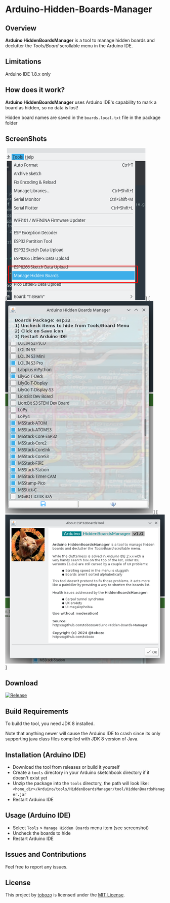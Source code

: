 # Arduino-Hidden-Boards-Manager


## Overview

**Arduino HiddenBoardsManager** is a tool to manage hidden boards and declutter the <i>Tools/Board</i> scrollable menu in the Arduino IDE.

## Limitations

Arduino IDE 1.8.x only


## How does it work?

**Arduino HiddenBoardsManager** uses Arduino IDE's capability to mark a board as hidden, so no data is lost!

Hidden board names are saved in the `boards.local.txt` file in the package folder


## ScreenShots

[![Menu](assets/Screenshot_Menu.png)]
[![Tool](assets/Screenshot_HiddenBoardsManager.png)]
[![About](assets/Screenshot_About.png)]


## Download

[![Release](https://img.shields.io/github/release/tobozo/Arduino-Hidden-Boards-Manager.svg?style=flat-square)](https://github.com/tobozo/Arduino-Hidden-Boards-Manager/releases)

## Build Requirements
To build the tool, you need JDK 8 installed.

Note that anything newer will cause the Arduino IDE to crash since its only supporting java class files compiled with JDK 8 version of Java.

## Installation (Arduino IDE)
- Download the tool from releases or build it yourself
- Create a `tools` directory in your Arduino sketchbook directory if it doesn't exist yet
- Unzip the package into the `tools` directory, the path will look like:<br>
    `<home_dir>/Arduino/tools/HiddenBoardsManager/tool/HiddenBoardsManager.jar`
- Restart Arduino IDE

## Usage (Arduino IDE)
- Select `Tools` > `Manage Hidden Boards` menu item (see screenshot)
- Uncheck the boards to hide
- Restart Arduino IDE



## Issues and Contributions
Feel free to report any issues.


## License
This project by [tobozo](https://github.com/tobozo/) is licensed under the [MIT License](LICENSE).
